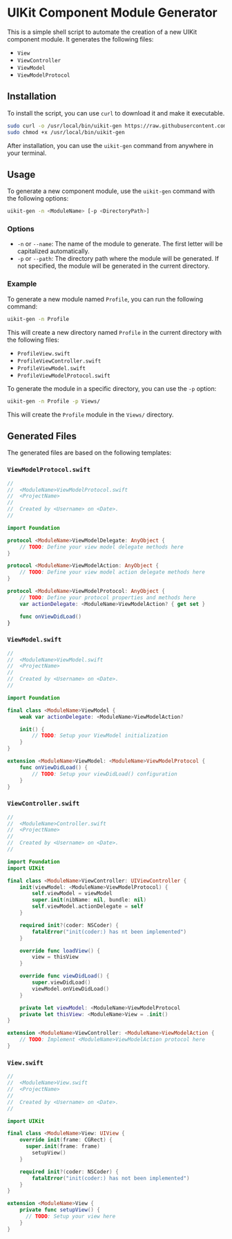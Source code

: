 # UIKit Component Module Generator

This is a simple shell script to automate the creation of a new UIKit component module. It generates the following files:
- `View`
- `ViewController`
- `ViewModel`
- `ViewModelProtocol`

## Installation

To install the script, you can use `curl` to download it and make it executable.

```bash
sudo curl -o /usr/local/bin/uikit-gen https://raw.githubusercontent.com/abimnyud/uikit-gen/main/uikit-gen.sh
sudo chmod +x /usr/local/bin/uikit-gen
```

After installation, you can use the `uikit-gen` command from anywhere in your terminal.

## Usage

To generate a new component module, use the `uikit-gen` command with the following options:

```bash
uikit-gen -n <ModuleName> [-p <DirectoryPath>]
```

### Options

- `-n` or `--name`: The name of the module to generate. The first letter will be capitalized automatically.
- `-p` or `--path`: The directory path where the module will be generated. If not specified, the module will be generated in the current directory.

### Example

To generate a new module named `Profile`, you can run the following command:

```bash
uikit-gen -n Profile
```

This will create a new directory named `Profile` in the current directory with the following files:

- `ProfileView.swift`
- `ProfileViewController.swift`
- `ProfileViewModel.swift`
- `ProfileViewModelProtocol.swift`

To generate the module in a specific directory, you can use the `-p` option:

```bash
uikit-gen -n Profile -p Views/
```

This will create the `Profile` module in the `Views/` directory.

## Generated Files

The generated files are based on the following templates:

### `ViewModelProtocol.swift`

```swift
//
//  <ModuleName>ViewModelProtocol.swift
//  <ProjectName>
//
//  Created by <Username> on <Date>.
//

import Foundation

protocol <ModuleName>ViewModelDelegate: AnyObject {
    // TODO: Define your view model delegate methods here
}

protocol <ModuleName>ViewModelAction: AnyObject {
    // TODO: Define your view model action delegate methods here
}

protocol <ModuleName>ViewModelProtocol: AnyObject {
    // TODO: Define your protocol properties and methods here
    var actionDelegate: <ModuleName>ViewModelAction? { get set }

    func onViewDidLoad()
}
```

### `ViewModel.swift`

```swift
//
//  <ModuleName>ViewModel.swift
//  <ProjectName>
//
//  Created by <Username> on <Date>.
//

import Foundation

final class <ModuleName>ViewModel {
    weak var actionDelegate: <ModuleName>ViewModelAction?

    init() {
        // TODO: Setup your ViewModel initialization
    }
}

extension <ModuleName>ViewModel: <ModuleName>ViewModelProtocol {
    func onViewDidLoad() {
        // TODO: Setup your viewDidLoad() configuration
    }
}
```

### `ViewController.swift`

```swift
//
//  <ModuleName>Controller.swift
//  <ProjectName>
//
//  Created by <Username> on <Date>.
//

import Foundation
import UIKit

final class <ModuleName>ViewController: UIViewController {
    init(viewModel: <ModuleName>ViewModelProtocol) {
        self.viewModel = viewModel
        super.init(nibName: nil, bundle: nil)
        self.viewModel.actionDelegate = self
    }

    required init?(coder: NSCoder) {
        fatalError("init(coder:) has nt been implemented")
    }

    override func loadView() {
        view = thisView
    }

    override func viewDidLoad() {
        super.viewDidLoad()
        viewModel.onViewDidLoad()
    }

    private let viewModel: <ModuleName>ViewModelProtocol
    private let thisView: <ModuleName>View = .init()
}

extension <ModuleName>ViewController: <ModuleName>ViewModelAction {
    // TODO: Implement <ModuleName>ViewModelAction protocol here
}
```

### `View.swift`

```swift
//
//  <ModuleName>View.swift
//  <ProjectName>
//
//  Created by <Username> on <Date>.
//

import UIKit

final class <ModuleName>View: UIView {
    override init(frame: CGRect) {
      super.init(frame: frame)
        setupView()
    }

    required init?(coder: NSCoder) {
        fatalError("init(coder:) has not been implemented")
    }
}

extension <ModuleName>View {
    private func setupView() {
      // TODO: Setup your view here
    }
}
```
